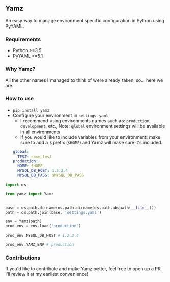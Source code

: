 ## Yamz
An easy way to manage environment specific configuration in Python using PyYAML.


### Requirements
- Python >=3.5
- PyYAML >=5.1


### Why Yamz?
All the other names I managed to think of were already taken, so... here we are.


### How to use
- `pip install yamz`
- Configure your environment in `settings.yaml`
    - I recommend using environments names such as: `production`, `development`, etc.,
    Note: `global` environment settings will be available in all environments
    - If you would like to include variables from your environment, make sure to add a `$` prefix (`$HOME`) and Yamz will make sure it's included.
    ```yaml
    global:
      TEST: some_test
    production:
      HOME: $HOME
      MYSQL_DB_HOST: 1.2.3.4
      MYSQL_DB_PASS: $MYSQL_DB_PASS
    ```


```python
import os

from yamz import Yamz


base = os.path.dirname(os.path.dirname(os.path.abspath(__file__)))
path = os.path.join(base, 'settings.yaml')

env = Yamz(path)
prod_env = env.load("production")

prod_env.MYSQL_DB_HOST # 1.2.3.4

prod_env.YAMZ_ENV # production
```

### Contributions
If you'd like to contribute and make Yamz better, feel free to open up a PR.
I'll review it at my earliest convenience!
